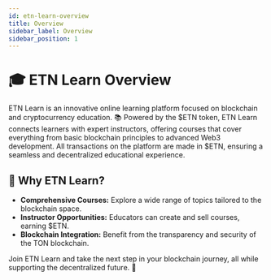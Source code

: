 ```yaml
---
id: etn-learn-overview
title: Overview
sidebar_label: Overview
sidebar_position: 1
---
```


# 🎓 ETN Learn Overview

ETN Learn is an innovative online learning platform focused on blockchain and cryptocurrency education. 📚 Powered by the $ETN token, ETN Learn connects learners with expert instructors, offering courses that cover everything from basic blockchain principles to advanced Web3 development. All transactions on the platform are made in $ETN, ensuring a seamless and decentralized educational experience.

## 📘 Why ETN Learn?

- **Comprehensive Courses:** Explore a wide range of topics tailored to the blockchain space.
- **Instructor Opportunities:** Educators can create and sell courses, earning $ETN.
- **Blockchain Integration:** Benefit from the transparency and security of the TON blockchain.

Join ETN Learn and take the next step in your blockchain journey, all while supporting the decentralized future. 🌱
